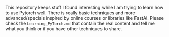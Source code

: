 This repository keeps stuff I found interesting while I am trying to learn how to use Pytorch well. There is really basic techniques and more advanced/specials inspired by online courses or libraries like FastAI. Please check the `Learning_PyTorch.md` that contain the real content and tell me what you think or if you have other techniques to share. 
<!--
<p align="center">
<img src=https://media.giphy.com/media/Mscw2tH9hcAne/giphy.gif><br>
<i><a href='https://arxiv.org/abs/1506.01186'>Cyclical Learning Rates</a></i>
</p>
-->
